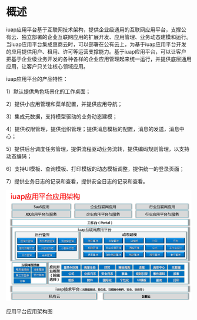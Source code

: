 # 概述

iuap应用平台基于互联网技术架构，提供企业级通用的互联网应用平台，支撑公有云、独立部署的企业互联网应用的扩展开发、应用管理、业务动态建模和运行。当iuap应用平台集成惠商云时，可以部署在公有云上，为基于iuap应用平台开发的应用提供用户、租用、许可等运营支撑能力。基于iuap应用平台，可以让客户把基于企业级业务开发的各种各样的企业应用管理起来统一运行，并提供底层通用应用，让客户只关注核心领域应用。

iuap应用平台的产品特性：

1）默认提供角色场景化的工作桌面；

2）提供小应用管理和菜单配置，并提供应用导航；

3）集成元数据，支持模型驱动的业务动态建模；

4）提供权限管理，提供组织管理；提供消息模板的配置，消息的发送，消息中心；

5）提供后台调度任务管理，提供流程驱动业务流转，提供编码规则管理，以支持动态编码；

6）支持UI模板、查询模板、打印模板的动态模板调整，提供统一的登录页面；

7）提供业务日志的记录和查看，提供安全日志的记录和查看。

![](/articles/application/1-/images/image2.png)

应用平台应用架构图

